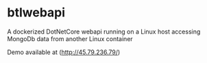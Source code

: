 # btlwebapi

A dockerized DotNetCore webapi running on a Linux host accessing MongoDb data from another Linux container

Demo available at (http://45.79.236.79/)

